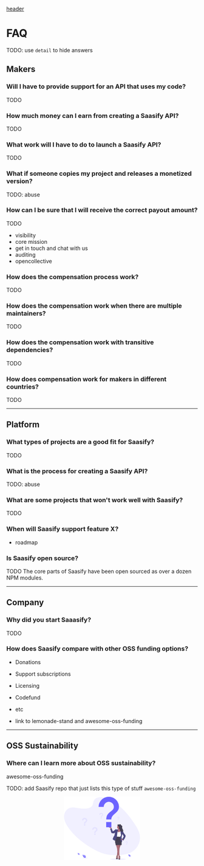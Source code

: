 [header](_header.md ':include')

# FAQ

TODO: use `detail` to hide answers

## Makers

### Will I have to provide support for an API that uses my code?

TODO

### How much money can I earn from creating a Saasify API?

TODO

### What work will I have to do to launch a Saasify API?

TODO

### What if someone copies my project and releases a monetized version?

TODO: abuse

### How can I be sure that I will receive the correct payout amount?

TODO

- visibility
- core mission
- get in touch and chat with us
- auditing
- opencollective

### How does the compensation process work?

TODO

### How does the compensation work when there are multiple maintainers?

TODO

### How does the compensation work with transitive dependencies?

TODO

### How does compensation work for makers in different countries?

TODO

---

## Platform

### What types of projects are a good fit for Saasify?

TODO

### What is the process for creating a Saasify API?

TODO: abuse

### What are some projects that won't work well with Saasify?

TODO

### When will Saasify support feature X?

- roadmap

### Is Saasify open source?

TODO
The core parts of Saasify have been open sourced as over a dozen NPM modules.

---

## Company

### Why did you start Saaasify?

TODO

### How does Saasify compare with other OSS funding options?

- Donations
- Support subscriptions
- Licensing
- Codefund
- etc

- link to lemonade-stand and awesome-oss-funding

---

## OSS Sustainability

### Where can I learn more about OSS sustainability?

awesome-oss-funding

TODO: add Saasify repo that just lists this type of stuff
`awesome-oss-funding`

<p align="center">
  <img src="./_media/undraw/questions.svg" alt="FAQ" width="200" />
</p>
